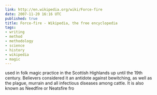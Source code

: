 ```yaml
---
link: http://en.wikipedia.org/wiki/Force-fire
date: 2007-11-20 16:16 UTC
published: true
title: Force-fire - Wikipedia, the free encyclopedia
tags:
- writing
- method
- methodology
- science
- history
- wikipedia
- magic
---
```


used in folk magic practice in the Scottish Highlands up until the 19th century. Believers considered it an antidote against bewitching, as well as the plague, murrain and all infectious diseases among cattle. It is also known as Needfire or Neatsfire fro
